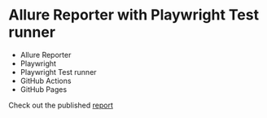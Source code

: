 # Allure Reporter with Playwright Test runner

* Allure Reporter
* Playwright
* Playwright Test runner
* GitHub Actions
* GitHub Pages

Check out the published [report](https://elaichenkov.github.io/allure-playwright/2)
